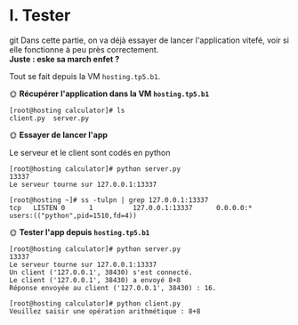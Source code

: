 # I. Tester
git 
Dans cette partie, on va déjà essayer de lancer l'application vitefé, voir si elle fonctionne à peu près correctement.  
**Juste : eske sa march enfet ?**

Tout se fait depuis la VM `hosting.tp5.b1`.

🌞 **Récupérer l'application dans la VM `hosting.tp5.b1`**

```
[root@hosting calculator]# ls
client.py  server.py
```

🌞 **Essayer de lancer l'app**

Le serveur et le client sont codés en python 

```
[root@hosting calculator]# python server.py 
13337
Le serveur tourne sur 127.0.0.1:13337

```
```
[root@hosting ~]# ss -tulpn | grep 127.0.0.1:13337
tcp   LISTEN 0      1          127.0.0.1:13337      0.0.0.0:*    users:(("python",pid=1510,fd=4))

```


🌞 **Tester l'app depuis `hosting.tp5.b1`**


```
[root@hosting calculator]# python server.py 
13337
Le serveur tourne sur 127.0.0.1:13337
Un client ('127.0.0.1', 38430) s'est connecté.
Le client ('127.0.0.1', 38430) a envoyé 8+8
Réponse envoyée au client ('127.0.0.1', 38430) : 16.

```
```
[root@hosting calculator]# python client.py 
Veuillez saisir une opération arithmétique : 8+8

```